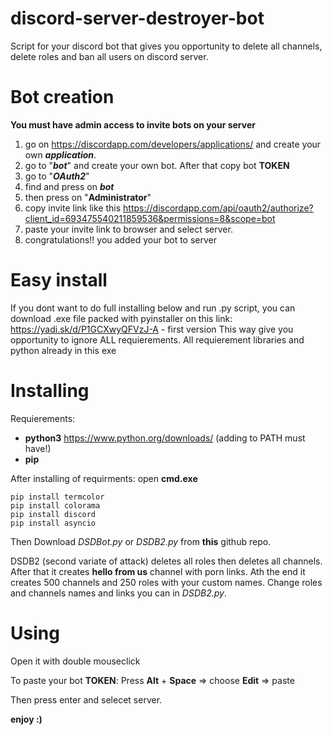 # discord-server-destroyer-bot
Script for your discord bot that gives you opportunity to delete all channels, delete roles and ban all users on discord server.
# Bot creation
**You must have admin access to invite bots on your server**

1) go on https://discordapp.com/developers/applications/ and create your own ***application***.
2) go to "***bot***" and create your own bot. After that copy bot **TOKEN**
3) go to "***OAuth2***"
4) find and press on ***bot*** 
5) then press on "**Administrator**"
6) copy invite link like this https://discordapp.com/api/oauth2/authorize?client_id=693475540211859536&permissions=8&scope=bot
7) paste your invite link to browser and select server.
8) congratulations!! you added your bot to server

# Easy install
If you dont want to do full installing below and run .py script, you can download .exe file packed with pyinstaller on this link: https://yadi.sk/d/P1GCXwyQFVzJ-A - first version
This way give you opportunity to ignore ALL requierements. All requierement libraries and python already in this exe 

# Installing
Requierements:
- **python3** https://www.python.org/downloads/   (adding to PATH must have!)
- **pip**

After installing of requirments:
open **cmd.exe**
```
pip install termcolor
pip install colorama
pip install discord
pip install asyncio
```
Then Download *DSDBot.py* or *DSDB2.py* from **this** github repo.

DSDB2 (second variate of attack) deletes all roles then deletes all channels. After that it creates **hello from us** channel with porn links. Ath the end it creates 500 channels and 250 roles with your custom names. Change roles and channels names and links you can in *DSDB2.py*.

# Using
Open it with double mouseclick

To paste your bot **TOKEN**:
Press **Alt** + **Space** =>
choose **Edit** => paste

Then press enter and selecet server.

**enjoy :)**
